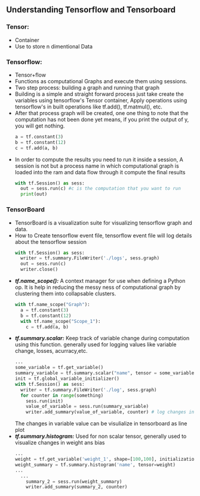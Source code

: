 ## Understanding Tensorflow and Tensorboard

### Tensor:
* Container
* Use to store n dimentional Data

### Tensorflow:
* Tensor+flow
* Functions as computational Graphs and execute them using sessions.
* Two step process: building a graph and running that graph
* Building is a simple and straight forward process just take create the variables using tensorflow's Tensor container, Apply operations using tensorflow's in built  operations like tf.add(), tf.matmul(), etc.
* After that process graph will be created, one one thing to note that the computation has not been done yet means, if you print the output of y, you will get nothing.
  ```python
  a = tf.constant(3)
  b = tf.constant(12)
  c = tf.add(a, b)
  ```
* In order to compute the results you need to run it inside a session, A session is not but a process name in which computational graph is loaded into the ram and data flow through it compute the final results
  ```python
  with tf.Session() as sess:
    out = sess.run(c) #c is the computation that you want to run
    print(out)
  ```

### TensorBoard
* TensorBoard is a visualization suite for visualizing tensorflow graph and data.
* How to Create tensorflow event file, tensorflow event file will log details about the tensorflow session
  ```python
  with tf.Session() as sess:
    writer = tf.summary.FileWriter('./logs', sess.graph)
    out = sess.run(c)
    writer.close()
  ```
* ***tf.name_scope():*** A context manager for use when defining a Python op. It is help in reducing the messy ness of computational graph by clustering them into collapsable clusters.
  ```python
  with tf.name_scope("Graph"):
    a = tf.constant(3)
    b = tf.constant(12)
    with tf.name_scope("Scope_1"): 
      c = tf.add(a, b)
  ```
* ***tf.summary.scalar:*** Keep track of variable change during computation using this function. generally used for logging values like variable change, losses, acurracy,etc.
  ```python
  ...
  some_variable = tf.get_variable()
  summary_variable = tf.summary.scalar("name", tensor = some_variable)
  init = tf.global_variable_initializer()
  with tf.Session() as sess:
    writer = tf.summary.FileWriter('./log', sess.graph)
    for counter in range(something)
      sess.run(init)
      value_of_variable = sess.run(summary_variable)
      writer.add_summary(value_of_variable, counter) # log changes in varibale
  ```
  The changes in variable value can be visulialize in tensorboard as line plot
* ***tf.summary.histogram:*** Used for non scalar tensor, generally used to visualize changes in weight ans bias
  ```python
  ...
  weight = tf.get_variable('weight_1', shape=[100,100], initialization='normal')
  weight_summary = tf.summary.histogram('name', tensor=weight)
  ...
    ...
      summary_2 = sess.run(weight_summary)
      writer.add_summary(summary_2, counter)
  ```
